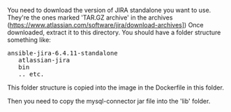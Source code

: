 You need to download the version of JIRA standalone you want to use.
They're the ones marked 'TAR.GZ archive' in the archives (https://www.atlassian.com/software/jira/download-archives])
Once downloaded, extract it to this directory.
You should have a folder structure something like:

<pre>
ansible-jira-6.4.11-standalone
   atlassian-jira
   bin
   .. etc.
</pre>

This folder structure is copied into the image in the Dockerfile in this folder.

Then you need to copy the mysql-connector jar file into the 'lib' folder.


